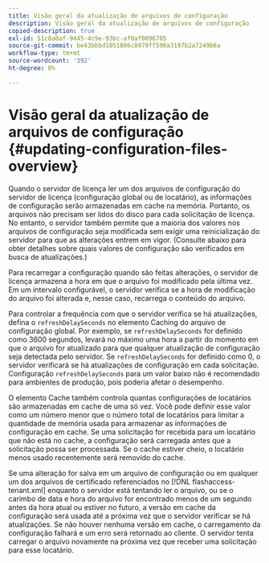 ```yaml
---
title: Visão geral da atualização de arquivos de configuração
description: Visão geral da atualização de arquivos de configuração
copied-description: true
exl-id: 51c8a0af-9445-4c9e-93bc-af0af0096705
source-git-commit: be43bbbd1051886c8979ff590a3197b2a7249b6a
workflow-type: tm+mt
source-wordcount: '392'
ht-degree: 0%

---
```


# Visão geral da atualização de arquivos de configuração {#updating-configuration-files-overview}

Quando o servidor de licença ler um dos arquivos de configuração do servidor de licença (configuração global ou de locatário), as informações de configuração serão armazenadas em cache na memória. Portanto, os arquivos não precisam ser lidos do disco para cada solicitação de licença. No entanto, o servidor também permite que a maioria dos valores nos arquivos de configuração seja modificada sem exigir uma reinicialização do servidor para que as alterações entrem em vigor. (Consulte abaixo para obter detalhes sobre quais valores de configuração são verificados em busca de atualizações.)

Para recarregar a configuração quando são feitas alterações, o servidor de licença armazena a hora em que o arquivo foi modificado pela última vez. Em um intervalo configurável, o servidor verifica se a hora de modificação do arquivo foi alterada e, nesse caso, recarrega o conteúdo do arquivo.

Para controlar a frequência com que o servidor verifica se há atualizações, defina o `refreshDelaySeconds` no elemento Caching do arquivo de configuração global. Por exemplo, se `refreshDelaySeconds` for definido como 3600 segundos, levará no máximo uma hora a partir do momento em que o arquivo for atualizado para que qualquer atualização de configuração seja detectada pelo servidor. Se `refreshDelaySeconds` for definido como 0, o servidor verificará se há atualizações de configuração em cada solicitação. Configuração `refreshDelaySeconds` para um valor baixo não é recomendado para ambientes de produção, pois poderia afetar o desempenho.

O elemento Cache também controla quantas configurações de locatários são armazenadas em cache de uma só vez. Você pode definir esse valor como um número menor que o número total de locatários para limitar a quantidade de memória usada para armazenar as informações de configuração em cache. Se uma solicitação for recebida para um locatário que não está no cache, a configuração será carregada antes que a solicitação possa ser processada. Se o cache estiver cheio, o locatário menos usado recentemente será removido do cache.

Se uma alteração for salva em um arquivo de configuração ou em qualquer um dos arquivos de certificado referenciados no [!DNL flashaccess-tenant.xml] enquanto o servidor está tentando ler o arquivo, ou se o carimbo de data e hora do arquivo for encontrado menos de um segundo antes da hora atual ou estiver no futuro, a versão em cache da configuração será usada até a próxima vez que o servidor verificar se há atualizações. Se não houver nenhuma versão em cache, o carregamento da configuração falhará e um erro será retornado ao cliente. O servidor tenta carregar o arquivo novamente na próxima vez que receber uma solicitação para esse locatário.
